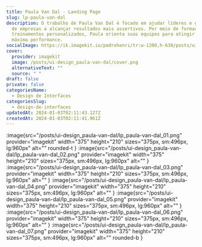 ```yaml
---
title: Paula Van Dal - Landing Page
slug: lp-paula-van-dal
description: O trabalho de Paula Van Dal é focado em ajudar líderes e gestores
  de empresas a alcançar resultados mais assertivos. Por meio de formações e
  treinamentos personalizados, Paula orienta suas equipes para atingir sua
  máxima performance.
socialImage: https://ik.imagekit.io/pedrohenri/tr:w-1200,h-630/posts/ui-design_paula-van-dal/social-image.png
cover:
  provider: imagekit
  image: /posts/ui-design_paula-van-dal/cover.png
  alternativeText: ""
  source: " "
draft: false
private: false
categoriesName:
  - Design de Interfaces
categoriesSlug:
  - design-de-interfaces
updatedAt: 2024-01-03T02:11:43.127Z
createdAt: 2024-01-03T02:11:41.961Z
---
```

:image{src="/posts/ui-design_paula-van-dal/lp_paula-van-dal_01.png" provider="imagekit"  width="375" height="210" sizes="375px, sm:496px, lg:960px" alt="" rounded-t }
:image{src="/posts/ui-design_paula-van-dal/lp_paula-van-dal_02.png" provider="imagekit" width="375" height="210" sizes="375px, sm:496px, lg:960px" alt="" }
:image{src="/posts/ui-design_paula-van-dal/lp_paula-van-dal_03.png" provider="imagekit"  width="375" height="210" sizes="375px, sm:496px, lg:960px" alt="" }
:image{src="/posts/ui-design_paula-van-dal/lp_paula-van-dal_04.png" provider="imagekit" width="375" height="210" sizes="375px, sm:496px, lg:960px" alt="" }
:image{src="/posts/ui-design_paula-van-dal/lp_paula-van-dal_05.png" provider="imagekit" width="375" height="210" sizes="375px, sm:496px, lg:960px" alt="" }
:image{src="/posts/ui-design_paula-van-dal/lp_paula-van-dal_06.png" provider="imagekit" width="375" height="210" sizes="375px, sm:496px, lg:960px" alt="" }
:image{src="/posts/ui-design_paula-van-dal/lp_paula-van-dal_07.png" provider="imagekit" width="375" height="210" sizes="375px, sm:496px, lg:960px" alt="" rounded-b }
